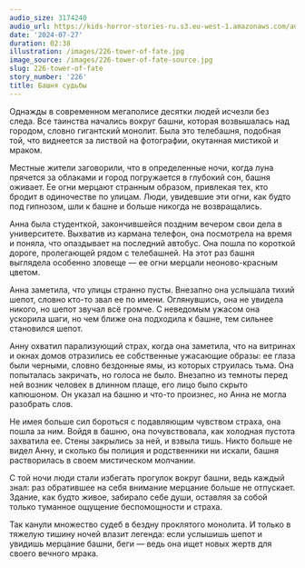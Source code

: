 ```yaml
---
audio_size: 3174240
audio_url: https://kids-horror-stories-ru.s3.eu-west-1.amazonaws.com/audio/226-tower-of-fate.mp3
date: '2024-07-27'
duration: 02:38
illustration: /images/226-tower-of-fate.jpg
image_source: /images/226-tower-of-fate-source.jpg
slug: 226-tower-of-fate
story_number: '226'
title: Башня судьбы
---
```


Однажды в современном мегаполисе десятки людей исчезли без следа. Все таинства начались вокруг башни, которая возвышалась над городом, словно гигантский монолит. Была это телебашня, подобная той, что виднеется за листвой на фотографии, окутанная мистикой и мраком.

Местные жители заговорили, что в определенные ночи, когда луна прячется за облаками и город погружается в глубокий сон, башня оживает. Ее огни мерцают странным образом, привлекая тех, кто бродит в одиночестве по улицам. Люди, увидевшие эти огни, как будто под гипнозом, шли к башне и больше никогда не возвращались.

Анна была студенткой, закончившейся поздним вечером свои дела в университете. Выхватив из кармана телефон, она посмотрела на время и поняла, что опаздывает на последний автобус. Она пошла по короткой дороге, пролегающей рядом с телебашней. На этот раз башня выглядела особенно зловеще — ее огни мерцали неоново-красным цветом.

Анна заметила, что улицы странно пусты. Внезапно она услышала тихий шепот, словно кто-то звал ее по имени. Оглянувшись, она не увидела никого, но шепот звучал всё громче. С неведомым ужасом она ускорила шаги, но чем ближе она подходила к башне, тем сильнее становился шепот.

Анну охватил парализующий страх, когда она заметила, что на витринах и окнах домов отразились ее собственные ужасающие образы: ее глаза были черными, словно бездонные ямы, из которых струилась тьма. Она попыталась закричать, но голоса не было. Внезапно из темноты перед ней возник человек в длинном плаще, его лицо было скрыто капюшоном. Он указал на башню и что-то произнес, но Анна не могла разобрать слов.

Не имея больше сил бороться с подавляющим чувством страха, она пошла за ним. Войдя в башню, она почувствовала, как холодная пустота захватила ее. Стены закрылись за ней, и взвыла тишь. Никто больше не видел Анну, и сколько бы полиция и родственники ни искали, башня растворилась в своем мистическом молчании.

С той ночи люди стали избегать прогулок вокруг башни, ведь каждый знал: раз обратившее на себя внимание мерцание больше не отпускает. Здание, как будто живое, забирало себе души, оставляя за собой только туманное ощущение беспомощности и страха.

Так канули множество судеб в бездну проклятого монолита. И только в тяжелую тишину ночей влазит легенда: если услышишь шепот и увидишь мерцание башни, беги — ведь она ищет новых жертв для своего вечного мрака.